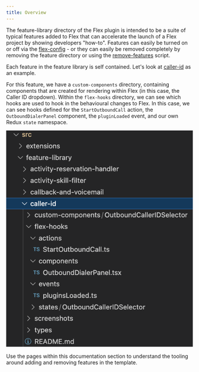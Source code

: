 ```yaml
---
title: Overview
---
```


The feature-library directory of the Flex plugin is intended to be a suite of typical features added to Flex that can accelerate the launch of a Flex project by showing developers "how-to". Features can easily be turned on or off via the [flex-config](/developers/building/template-utilities/configuration) - or they can easily be removed completely by removing the feature directory or using the [remove-features](/developers/building/feature-management/remove-features) script.

Each feature in the feature library is self contained. Let's look at [caller-id](/feature-library/caller-id) as an example.

For this feature, we have a `custom-components` directory, containing components that are created for rendering within Flex (in this case, the Caller ID dropdown). Within the `flex-hooks` directory, we can see which hooks are used to hook in the behavioural changes to Flex. In this case, we can see hooks defined for the `StartOutboundCall` action, the `OutboundDialerPanel` component, the `pluginLoaded` event, and our own Redux `state` namespace.

![caller-id](/img/guides/caller-id.png)

Use the pages within this documentation section to understand the tooling around adding and removing features in the template.